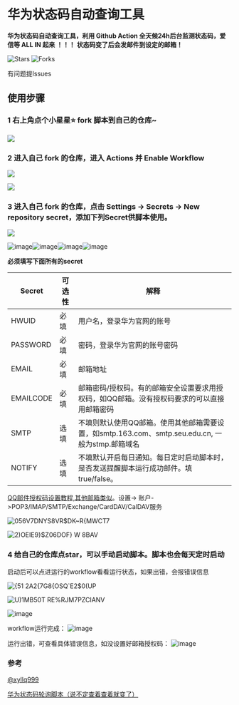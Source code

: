 # 华为状态码自动查询工具
**华为状态码自动查询工具，利用 Github Action 全天候24h后台监测状态码，爱信等 ALL IN 起来 ！！！**
**状态码变了后会发邮件到设定的邮箱！**

![Stars](https://img.shields.io/github/stars/zgzhengSEU/HWStatusCodeAutoQuery.svg)
![Forks](https://img.shields.io/github/forks/zgzhengSEU/HWStatusCodeAutoQuery.svg)

有问题提Issues

## 使用步骤

### 1 右上角点个小星星⭐ fork 脚本到自己的仓库~
  
![](https://cdn.jsdelivr.net/gh/zgzhengSEU/imagebed/Image/202211111311139.png)

### 2 进入自己 fork 的仓库，进入 Actions 并 Enable Workflow

![](https://cdn.jsdelivr.net/gh/zgzhengSEU/imagebed/Image/202211102359648.png)

![](https://cdn.jsdelivr.net/gh/zgzhengSEU/imagebed/Image/202211110000533.png)

### 3 进入自己 fork 的仓库，点击 Settings -> Secrets -> New repository secret，添加下列Secret供脚本使用。

![](https://cdn.jsdelivr.net/gh/zgzhengSEU/imagebed/Image/202211110006864.png)

![image](https://user-images.githubusercontent.com/62554593/201380696-b589a2a7-223a-4d69-a98f-4bc1555cc790.png)![image](https://user-images.githubusercontent.com/62554593/201381403-f8581552-c8ad-4320-8c15-20dacae78dbd.png)![image](https://user-images.githubusercontent.com/62554593/201381505-e59bad75-c4d3-4951-bad3-4ae433df4b12.png)![image](https://user-images.githubusercontent.com/62554593/201381681-15725535-18bd-415c-adb5-2f801989df45.png)

**必须填写下面所有的secret**

| Secret     |可选性 | 解释                                                                           |
| ---------- |------| ------------------------------------------------------------                    |
| HWUID      | 必填 | 用户名，登录华为官网的账号                                                       |
| PASSWORD   | 必填 | 密码，登录华为官网的账号密码                                                      |
| EMAIL      | 必填 | 邮箱地址                                                                          |
| EMAILCODE  | 必填 | 邮箱密码/授权码。有的邮箱安全设置要求用授权码，如QQ邮箱。没有授权码要求的可以直接用邮箱密码 |
| SMTP       | 选填 | 不填则默认使用QQ邮箱。使用其他邮箱需要设置，如smtp.163.com、smtp.seu.edu.cn, 一般为stmp.邮箱域名 |
| NOTIFY     | 选填 | 不填默认开启每日通知。每日定时启动脚本时，是否发送提醒脚本运行成功邮件。填true/false。  |


[QQ邮件授权码设置教程,其他邮箱类似](https://service.mail.qq.com/cgi-bin/help?subtype=1&&no=1001256&&id=28)。设置-> 账户->POP3/IMAP/SMTP/Exchange/CardDAV/CalDAV服务

![056V7DNYS8VR$DK~R{MWCT7](https://user-images.githubusercontent.com/62554593/201148676-796927c2-2e98-4208-8763-ca5bbefbf902.png)

![2)OEIE9}$Z06DOF} W 8BAV](https://user-images.githubusercontent.com/62554593/201148533-27fb2038-8588-49de-97b0-dac2f86d9565.png)


### 4 给自己的仓库点star，可以手动启动脚本。脚本也会每天定时启动

启动后可以点进运行的workflow看看运行状态，如果出错，会报错误信息

![{51 2A2{7G8{OSQ`E2$0(UP](https://user-images.githubusercontent.com/62554593/201295883-efe0d151-c1ff-4664-88cb-9e38ce1b65a3.png)

![U)1MB50T RE%RJM7PZCIANV](https://user-images.githubusercontent.com/62554593/201296693-c84aecce-c527-447c-8ba0-6e51580547c6.png)

![image](https://user-images.githubusercontent.com/62554593/201296761-85cd60af-7e72-4311-85e1-d0f2ac985600.png)

workflow运行完成：
![image](https://user-images.githubusercontent.com/62554593/201655891-34e20847-883b-4cbb-808a-cadc97d7643f.png)

运行出错，可查看具体错误信息，如没设置好邮箱授权码：
![image](https://user-images.githubusercontent.com/62554593/201655792-7991f696-dd24-4043-ac8e-c08d5085552f.png)


### 参考

[@xyllq999](https://github.com/xyllq999/HwStatusCode)

[华为状态码轮询脚本（说不定查着查着就变了）](https://www.nowcoder.com/discuss/1093196?channel=-1&source_id=discuss_terminal_discuss_history_nctrack&ncTraceId=0efae7191ce247278d93842b70441cc5.1009.16682407933417590)

